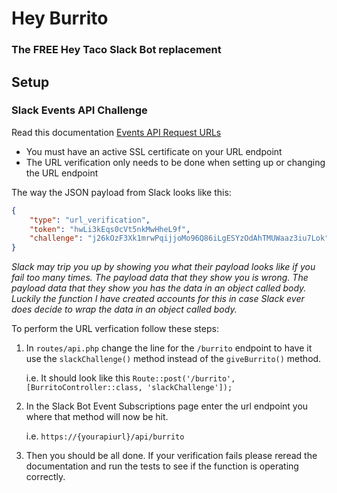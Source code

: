 # Hey Burrito

### The FREE Hey Taco Slack Bot replacement

## Setup

### Slack Events API Challenge

Read this documentation [Events API Request URLs](https://api.slack.com/apis/connections/events-api#url_verification)

- You must have an active SSL certificate on your URL endpoint
- The URL verification only needs to be done when setting up or changing the URL endpoint

The way the JSON payload from Slack looks like this:

```json
{
    "type": "url_verification",
    "token": "hwLi3kEqs0cVt5nkMwHheL9f",
    "challenge": "j26kOzF3Xk1mrwPqijjoMo96Q86iLgESYzOdAhTMUWaaz3iu7Lok"
}
```

_Slack may trip you up by showing you what their payload looks like if you fail too many times. The payload data that 
they show you is wrong. The payload data that they show you has the data in an object called body. Luckily the function
I have created accounts for this in case Slack ever does decide to wrap the data in an object called body._

To perform the URL verfication follow these steps:

1. In `routes/api.php` change the line for the `/burrito` endpoint to have it use the `slackChallenge()` method instead
of the `giveBurrito()` method.
   
   i.e. It should look like this `Route::post('/burrito', [BurritoController::class, 'slackChallenge']);`
2. In the Slack Bot Event Subscriptions page enter the url endpoint you where that method will now be hit.
    
    i.e. `https://{yourapiurl}/api/burrito`

3. Then you should be all done. If your verification fails please reread the documentation and run the tests to see if 
the function is operating correctly.
